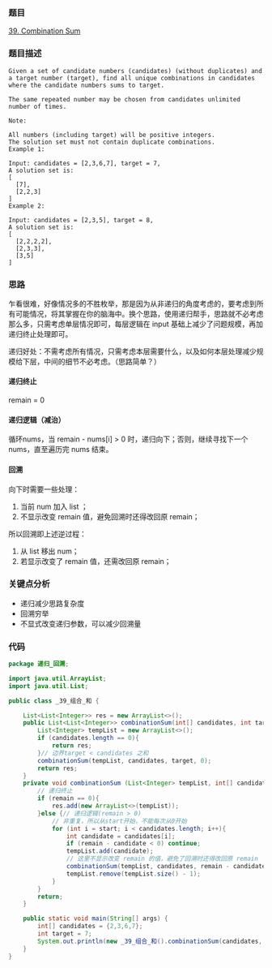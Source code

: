### 题目
[39. Combination Sum](https://leetcode.com/problems/combination-sum/)
### 题目描述
```
Given a set of candidate numbers (candidates) (without duplicates) and a target number (target), find all unique combinations in candidates where the candidate numbers sums to target.

The same repeated number may be chosen from candidates unlimited number of times.

Note:

All numbers (including target) will be positive integers.
The solution set must not contain duplicate combinations.
Example 1:

Input: candidates = [2,3,6,7], target = 7,
A solution set is:
[
  [7],
  [2,2,3]
]
Example 2:

Input: candidates = [2,3,5], target = 8,
A solution set is:
[
  [2,2,2,2],
  [2,3,3],
  [3,5]
]
```
### 思路
乍看很难，好像情况多的不胜枚举，那是因为从非递归的角度考虑的，要考虑到所有可能情况，将其掌握在你的脑海中。换个思路，使用递归帮手，思路就不必考虑那么多，只需考虑单层情况即可，每层逻辑在 input 基础上减少了问题规模，再加递归终止处理即可。

递归好处：不需考虑所有情况，只需考虑本层需要什么，以及如何本层处理减少规模给下层，中间的细节不必考虑。（思路简单？）

#### 递归终止
remain = 0

#### 递归逻辑（减治）
循环nums，当 remain - nums[i] > 0 时，递归向下；否则，继续寻找下一个nums，直至遍历完 nums 结束。

#### 回溯
向下时需要一些处理：

1. 当前 num 加入 list ；
2. 不显示改变 remain 值，避免回溯时还得改回原 remain；

所以回溯即上述逆过程：

1. 从 list 移出 num；
2. 若显示改变了 remain 值，还需改回原 remain；

### 关键点分析
* 递归减少思路复杂度
* 回溯穷举
* 不显式改变递归参数，可以减少回溯量

### 代码
```java
package 递归_回溯;

import java.util.ArrayList;
import java.util.List;

public class _39_组合_和 {

    List<List<Integer>> res = new ArrayList<>();
    public List<List<Integer>> combinationSum(int[] candidates, int target) {
        List<Integer> tempList = new ArrayList<>();
        if (candidates.length == 0){
            return res;
        }// 边界target < candidates 之和
        combinationSum(tempList, candidates, target, 0);
        return res;
    }
    private void combinationSum (List<Integer> tempList, int[] candidates, int remain, int start){
        // 递归终止
        if (remain == 0){
            res.add(new ArrayList<>(tempList));
        }else {// 递归逻辑(remain > 0)
            // 非重复，所以从start开始，不能每次从0开始
            for (int i = start; i < candidates.length; i++){
                int candidate = candidates[i];
                if (remain - candidate < 0) continue;
                tempList.add(candidate);
                // 这里不显示改变 remain 的值，避免了回溯时还得改回原 remain
                combinationSum(tempList, candidates, remain - candidate, i);
                tempList.remove(tempList.size() - 1);
            }
        }
        return;
    }

    public static void main(String[] args) {
        int[] candidates = {2,3,6,7};
        int target = 7;
        System.out.println(new _39_组合_和().combinationSum(candidates, target));
    }
}
```
